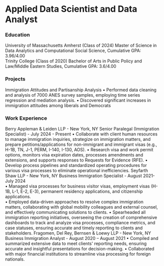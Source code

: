 # Applied Data Scientist and Data Analyst

### Education 
University of Massachusetts Amherst (Class of 2024) 
   Master of Science in Data Analytics and Computational Social Science, Cumulative GPA: 3.96/4.00  
Trinity College (Class of 2020) 
   Bachelor of Arts in Public Policy and Law/Middle Eastern Studies, Cumulative GPA: 3.6/4.00

### Projects
Immigration Attitudes and Partisanship Analysis 
• Performed data cleaning and analysis of 7000 ANES survey samples, employing time series regression and mediation analysis. 
• Discovered significant increases in immigration attitudes among liberals and Democrats

### Work Experience 

Berry Appleman & Leiden LLP	- New York, NY
Senior Paralegal (Immigration Specialist) - July 2024 - Present
• Collaborate with client human resources to manage immigration inquiries, strategize on immigration matters, and prepare petitions/applications for non-immigrant and immigrant visas (e.g., H-1B, TN, J-1, PERM, I-140, I-130, AOS).
• Research visa and work permit options, monitors visa expiration dates, processes amendments and extensions, and supports responses to Requests for Evidence (RFE).
• Develop process pipelines and standardized operating procedures for various visa processes to eliminate operational inefficiencies.
Seyfarth Shaw LLP  - New York, NY 
Business Immigration Specialist	- August 2021- July 2024           
• Managed visa processes for business visitor visas, employment visas (H-1B, L-1, E-2, E-3),  permanent residency applications, and citizenship applications.  
• Employed data-driven approaches to resolve complex immigration matters, collaborating with global mobility colleagues and external counsel, and effectively communicating solutions to clients. 
• Spearheaded all immigration reporting initiatives, overseeing the creation of comprehensive dashboards to track and analyze visa processes, compliance metrics, and case statuses, ensuring accurate and timely reporting to clients and stakeholders.
Fragomen, Del Rey, Bernsen & Loewy LLP - New York, NY 
Business Immigration Analyst - August 2020 – August 2021
 • Compiled and summarized extensive data to meet clients' reporting needs, ensuring accurate and  insightful presentations for decision-making. 
• Collaborated with major financial institutions to streamline visa processing for foreign nationals.
